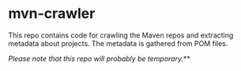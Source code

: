 # mvn-crawler
This repo contains code for crawling the Maven repos and extracting metadata about projects.
The metadata is gathered from POM files.

*Please note that this repo will probably be temporary.***
